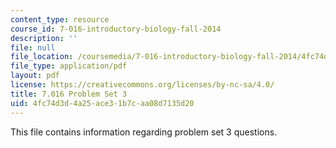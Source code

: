 ```yaml
---
content_type: resource
course_id: 7-016-introductory-biology-fall-2014
description: ''
file: null
file_location: /coursemedia/7-016-introductory-biology-fall-2014/4fc74d3d4a25ace31b7caa08d7135d20_MIT7_016F14_Pset3Q.pdf
file_type: application/pdf
layout: pdf
license: https://creativecommons.org/licenses/by-nc-sa/4.0/
title: 7.016 Problem Set 3
uid: 4fc74d3d-4a25-ace3-1b7c-aa08d7135d20
---
```

This file contains information regarding problem set 3 questions. 